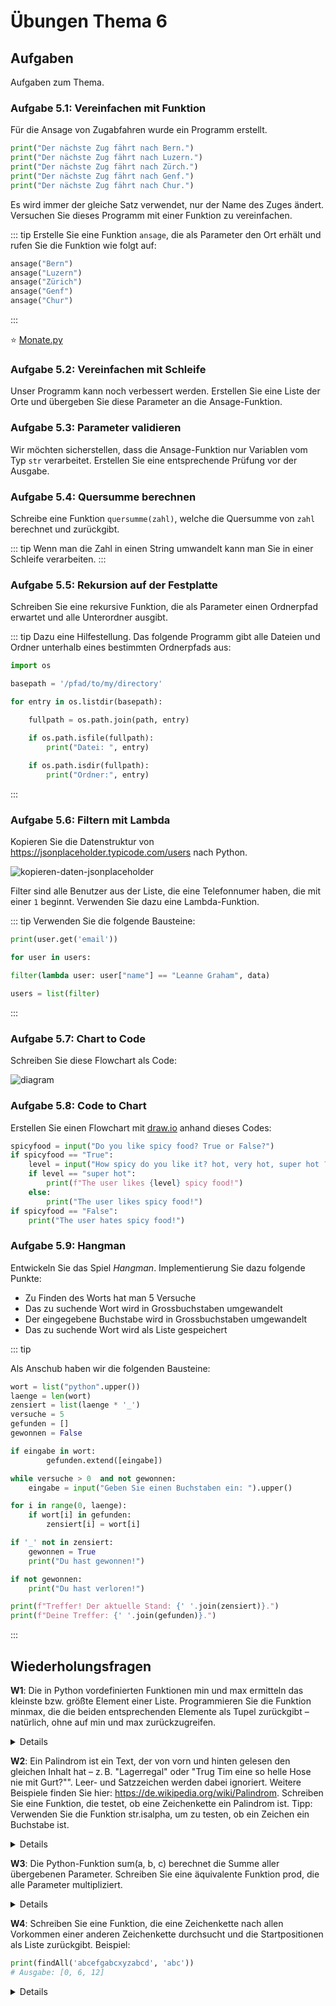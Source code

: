 # Übungen Thema 6

## Aufgaben

Aufgaben zum Thema.

### Aufgabe 5.1: Vereinfachen mit Funktion

Für die Ansage von Zugabfahren wurde ein Programm erstellt.

```python
print("Der nächste Zug fährt nach Bern.")
print("Der nächste Zug fährt nach Luzern.")
print("Der nächste Zug fährt nach Zürch.")
print("Der nächste Zug fährt nach Genf.")
print("Der nächste Zug fährt nach Chur.")
```

Es wird immer der gleiche Satz verwendet, nur der Name des Zuges ändert. Versuchen Sie dieses Programm mit einer Funktion zu vereinfachen.

::: tip
Erstelle Sie eine Funktion `ansage`, die als Parameter den Ort erhält und rufen Sie die Funktion wie folgt auf:

```python
ansage("Bern")
ansage("Luzern")
ansage("Zürich")
ansage("Genf")
ansage("Chur")
```
:::

⭐ [Monate.py](https://github.com/janikvonrotz/python.casa/blob/main/topic-5/Monate.py)

### Aufgabe 5.2: Vereinfachen mit Schleife

Unser Programm kann noch verbessert werden. Erstellen Sie eine Liste der Orte und übergeben Sie diese Parameter an die Ansage-Funktion.

### Aufgabe 5.3: Parameter validieren

Wir möchten sicherstellen, dass die Ansage-Funktion nur Variablen vom Typ `str` verarbeitet. Erstellen Sie eine entsprechende Prüfung vor der Ausgabe.

### Aufgabe 5.4: Quersumme berechnen

Schreibe eine Funktion `quersumme(zahl)`, welche die Quersumme von `zahl` berechnet und zurückgibt.

::: tip
Wenn man die Zahl in einen String umwandelt kann man Sie in einer Schleife verarbeiten.
:::

### Aufgabe 5.5: Rekursion auf der Festplatte

Schreiben Sie eine rekursive Funktion, die als Parameter einen Ordnerpfad erwartet und alle Unterordner ausgibt.

::: tip
Dazu eine Hilfestellung. Das folgende Programm gibt alle Dateien und Ordner unterhalb eines bestimmten Ordnerpfads aus:

```python
import os

basepath = '/pfad/to/my/directory'

for entry in os.listdir(basepath):

	fullpath = os.path.join(path, entry)

    if os.path.isfile(fullpath):
        print("Datei: ", entry)
		
    if os.path.isdir(fullpath):
        print("Ordner:", entry)
```
:::

### Aufgabe 5.6: Filtern mit Lambda

Kopieren Sie die Datenstruktur von <https://jsonplaceholder.typicode.com/users> nach Python.

![kopieren-daten-jsonplaceholder](../kopieren-daten-jsonplaceholder.gif)

Filter sind alle Benutzer aus der Liste, die eine Telefonnumer haben, die mit einer `1` beginnt. Verwenden Sie dazu eine Lambda-Funktion.

::: tip
Verwenden Sie die folgende Bausteine:

```python
print(user.get('email'))
```

```python
for user in users:
```

```python
filter(lambda user: user["name"] == "Leanne Graham", data)
```

```python
users = list(filter)
```
:::

### Aufgabe 5.7: Chart to Code

Schreiben Sie diese Flowchart als Code:

![diagram](../diagram.svg)

### Aufgabe 5.8: Code to Chart

Erstellen Sie einen Flowchart mit [draw.io](https://draw.io) anhand dieses Codes:

```python
spicyfood = input("Do you like spicy food? True or False?")
if spicyfood == "True":
    level = input("How spicy do you like it? hot, very hot, super hot ?")
    if level == "super hot":
        print(f"The user likes {level} spicy food!")
    else:
        print("The user likes spicy food!")
if spicyfood == "False":
    print("The user hates spicy food!")
```

### Aufgabe 5.9: Hangman

Entwickeln Sie das Spiel *Hangman*. Implementierung Sie dazu folgende Punkte:
* Zu Finden des Worts hat man 5 Versuche
* Das zu suchende Wort wird in Grossbuchstaben umgewandelt
* Der eingegebene Buchstabe wird in Grossbuchstaben umgewandelt
* Das zu suchende Wort wird als Liste gespeichert

::: tip

Als Anschub haben wir die folgenden Bausteine:

```python
wort = list("python".upper())
laenge = len(wort)
zensiert = list(laenge * '_')
versuche = 5
gefunden = []
gewonnen = False
```

```python
if eingabe in wort:
        gefunden.extend([eingabe])
```

```python
while versuche > 0  and not gewonnen:
    eingabe = input("Geben Sie einen Buchstaben ein: ").upper()
```

```python
for i in range(0, laenge):
	if wort[i] in gefunden:
		zensiert[i] = wort[i]
```

```python
if '_' not in zensiert:
	gewonnen = True
	print("Du hast gewonnen!")
```

```python
if not gewonnen:
    print("Du hast verloren!")
```

```python
print(f"Treffer! Der aktuelle Stand: {' '.join(zensiert)}.")
print(f"Deine Treffer: {' '.join(gefunden)}.")
```
:::

## Wiederholungsfragen

**W1**: Die in Python vordefinierten Funktionen min und max ermitteln das kleinste bzw. größte Element einer Liste. Programmieren Sie die Funktion minmax, die die beiden entsprechenden Elemente als Tupel zurückgibt – natürlich, ohne auf min und max zurückzugreifen.

<details>
Die triviale Lösung zur Aufgabenstellung greift auf die vorgegebenen min- und max-Funktionen zurück und gibt die beiden Ergebnisse als Tupel zurück:
<pre>
def minmax(lst):   
    return min(lst), max(lst)
</pre>
Wenn Sie die Funktion selbst implementieren, müssen Sie in einer Schleife alle Elemente der Liste durchlaufen – das ist Ihnen vermutlich klar. Schwierig ist es, Startwerte für die beiden Ergebnisvariablen min und max zu wählen. Sie könnten für min eine sehr große und für max eine sehr kleine Zahl nehmen (min=100000 und max=-100000). Wenn die Liste dann allerdings noch kleinere oder noch größere Werte enthält, erhalten Sie ein falsches Ergebnis.
Auf der sicheren Seite sind Sie, wenn Sie als Startwerte einfach das jeweils erste Element der Liste verwenden. Wenn Sie Glück haben, ist das schon das Endergebnis. Wenn nicht, werden min bzw. max in der for-Schleife immer wieder korrigiert, bis die beiden Variablen schließlich den kleinsten bzw. größten Wert enthalten.
<pre>
# Beispieldatei minmax.py  
def minmax(lst):   
    min = lst[0]   
    max = lst[0]      
    for itm in lst:   
        if itm &lt; min:   
            min = itm   
        if itm > max:   
            max = itm   
    return (min, max)  # Tupel zurückgeben
</pre>
</details>

**W2**: Ein Palindrom ist ein Text, der von vorn und hinten gelesen den gleichen Inhalt hat – z. B. "Lagerregal" oder "Trug Tim eine so helle Hose nie mit Gurt?"". Leer- und Satzzeichen werden dabei ignoriert. Weitere Beispiele finden Sie hier: <https://de.wikipedia.org/wiki/Palindrom>. Schreiben Sie eine Funktion, die testet, ob eine Zeichenkette ein Palindrom ist. Tipp: Verwenden Sie die Funktion str.isalpha, um zu testen, ob ein Zeichen ein Buchstabe ist.

<details>
Die Lösungsfunktion wandelt die übergebene Zeichenkette zuerst in Kleinbuchstaben um und bildet daraus eine Liste. Aus dieser Liste filtert Sie nun mit isalpha alle Buchstaben heraus und eliminiert so Leer- und Satzzeichen. join bildet aus den verbliebenen Listenelementen wieder eine Zeichenkette. Als Rückgabeergebnis gilt der Test, ob diese Zeichenkette identisch ist mit einer Zeichenkette in umgekehrter Reihenfolge (Slicing-Notation [::-1]).
<pre>
# Beispieldatei palindrom.py  
def palindrom(s):          
    lst = list(s.lower())  
    plainlst = filter(str.isalpha, lst)        
    plain = ''.join(plainlst)     
    return plain == plain[::-1]
</pre>
</details>

**W3**: Die Python-Funktion sum(a, b, c) berechnet die Summe aller übergebenen Parameter. Schreiben Sie eine äquivalente Funktion prod, die alle Parameter multipliziert.

<details>
Der entscheidende Punkt bei dieser Aufgabe ist die variable Parameteranzahl, die Sie in der Schreibweise *para realisieren. Innerhalb der Funktion können Sie auf die übergebenen Elemente in Form einer Liste zugreifen. Davon ausgehend gibt es mehrere Lösungsvarianten. Am naheliegendsten ist die Programmierung einer Schleife. Dabei wird der erste Parameter in der lokalen Variablen result gespeichert und in der Folge mit allen weiteren Parametern (Slicing-Notation [:1]) multipliziert.
<pre>
# Beispieldatei prod.py  
def prod(*f):  
    result = f[0]  
    for factor in f[1:]:  
        result = result * factor  
    return result
</pre>
»Schöner« wird der Code (zumindest in Python-Denkweise), wenn Sie die reduce-Funktion anwenden. An reduce müssen Sie eine Lambda-Funktion übergeben, die die Multiplikation durchführt:
<pre>
from functools import reduce  
def prod(*f):  
    if len(f)&lt;2:  
        return f[0]  
    else:  
        return reduce(lambda x, y: x*y, f)
Auf die Lambda-Funktion können Sie verzichten, wenn Sie wissen, dass Sie alle Python-Operatoren im operator-Modul auch als Funktionen zur Verfügung stehen:
import operator  
def prod(*f):  
    if len(f)&lt;2:  
        return f[0]  
    else:  
        return reduce(operator.mul, f)
</pre>
</details>

**W4**: Schreiben Sie eine Funktion, die eine Zeichenkette nach allen Vorkommen einer anderen Zeichenkette durchsucht und die Startpositionen als Liste zurückgibt. Beispiel:

```python
print(findAll('abcefgabcxyzabcd', 'abc'))
# Ausgabe: [0, 6, 12]
```

<details>
findAll sucht zuerst nach dem ersten Vorkommen von pattern in s. Wenn es eines gibt, also pos einen Wert ungleich –1 enthält, wird dieser Wert in der while-Schleife dem Ergebnis hinzugefügt. Danach wird die Suche an der Stelle pos+1 fortgesetzt.
<pre>
# Beispieldatei findall.py  
def findAll(s, pattern):  
    matches = []  
    pos = s.find(pattern)  
    while pos != -1:  
        matches += [pos]  
        pos = s.find(pattern, pos+1)  
    return matches
</pre>
</details>